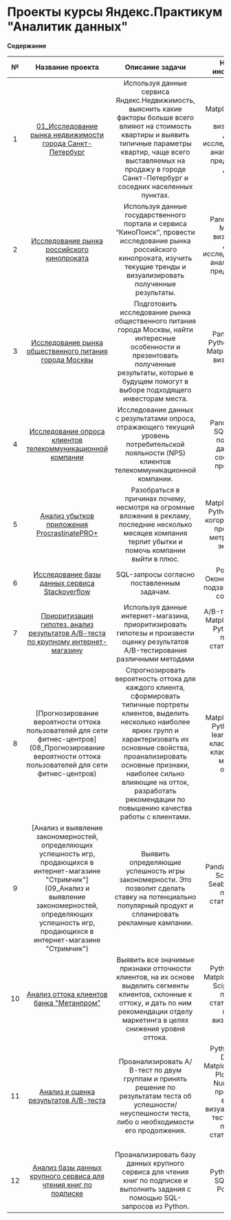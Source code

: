 # Проекты курсы Яндекс.Практикум "Аналитик данных"

**Содержание**

№|Название проекта| Описание задачи| Навыки и инструменты
:--:|:-----:|:----:|:----:
1| [01_Исследование рынка недвижимости города Санкт-Петербург](https://github.com/IrinaBurceva/Yandex-Praktikum-Data-Analist/tree/master/01_Исследование%20рынка%20недвижимости%20города%20Санкт-Петербург)|Используя данные сервиса Яндекс.Недвижимость, выяснить какие факторы больше всего влияют на стоимость квартиры и выявить типичные параметры квартир, чаще всего выставляемых на продажу в городе Санкт-Петербург и соседних населенных пунктах.|Matplotlib, Pandas, Python, визуализация данных, исследовательский анализ данных, предобработка данных.
2|[Исследование рынка российского кинопроката](https://github.com/IrinaBurceva/Yandex-Praktikum-Data-Analist/tree/master/02_Исследование%20рынка%20российского%20кинопроката)|Используя данные государственного портала и сервиса “КиноПоиск”, провести исследование рынка российского кинопроката, изучить текущие тренды и визуализировать полученные результаты.|Pandas, Python, Matplotlib, визуализация данных, исследовательский анализ данных, предобработка данных
3|[Исследование рынка общественного питания города Москвы](https://github.com/IrinaBurceva/Yandex-Praktikum-Data-Analist/tree/master/03_Исследование%20рынка%20общественного%20питания%20города%20Москвы)|Подготовить исследование рынка общественного питания города Москвы, найти интересные особенности и презентовать полученные результаты, которые в будущем помогут в выборе подходящего инвесторам места.|Pandas, Plotly, Python, Seaborn, Matplotlib, Folium, визуализация данных
4|[Исследование опроса клиентов телекоммуникационной компании](https://github.com/IrinaBurceva/Yandex-Praktikum-Data-Analist/tree/master/04_Исследование%20опроса%20клиентов%20телекоммуникационной%20компании)|Исследование данных с результатами опроса, отражающего текущий уровень потребительской лояльности (NPS) клиентов телекоммуникационной компании.|Pandas, Python, SQL, Tableau, построение дашбордов, составление презентаций
5|[Анализ убытков приложения ProcrastinatePRO+](https://github.com/IrinaBurceva/Yandex-Praktikum-Data-Analist/tree/master/05_Анализ%20убытков%20приложения%20ProcrastinatePRO%2B)|Разобраться в причинах почему, несмотря на огромные вложения в рекламу, последние несколько месяцев компания терпит убытки и помочь компании выйти в плюс.|Matplotlib, Pandas, Python, Seaborn, когортный анализ, продуктовые метрики, юнит-экономика
6|[Исследование базы данных сервиса Stackoverflow](https://github.com/IrinaBurceva/Yandex-Praktikum-Data-Analist/tree/master/06_Исследование%20базы%20данных%20сервиса%20Stackoverflow)|SQL-запросы согласно поставленным задачам.|PostgreSQL, Oконные функции, подзапросы, JOIN-соединения
7|[Приоритизация гипотез, анализ результатов А/В-теста по крупному интернет-магазину](https://github.com/IrinaBurceva/Yandex-Praktikum-Data-Analist/tree/master/07_Приоритизация%20гипотез%2C%20анализ%20результатов%20А-В-теста%20по%20крупному%20интернет-магазину)|Используя данные интернет-магазина, приоритизировать гипотезы и произвести оценку результатов A/B-тестирования различными методами|A/B-тестирование, Matplotlib, Pandas, Python, SciPy, проверка статистических гипотез
8|[Прогнозирование вероятности оттока пользователей для сети фитнес-центров](08_Прогнозирование вероятности оттока пользователей для сети фитнес-центров)| Спрогнозировать вероятность оттока для каждого клиента, сформировать типичные портреты клиентов, выделить несколько наиболее ярких групп и характеризовать их основные свойства, проанализировать основные признаки, наиболее сильно влияющие на отток, разработать рекомендации по повышению качества работы с клиентами.|Matplotlib, Pandas, Python, Scikit-learn, Seaborn, классификация, кластеризация, машинное обучение
9|[Анализ и выявление закономерностей, определяющих успешность игр, продающихся в интернет-магазине "Стримчик"](09_Анализ и выявление закономерностей, определяющих успешность игр, продающихся в интернет-магазине "Стримчик")|Выявить определяющие успешность игры закономерности. Это позволит сделать ставку на потенциально популярный продукт и спланировать рекламные кампании.|Pandas, Matplotlib, Scipy, Plotly, Seaborn, Python, проверка статистических гипотез
10|[Анализ оттока клиентов банка "Метанпром"](10_bank_customer_churn)|Выявить все значимые признаки отточности клиентов, на их основе выделить сегменты клиентов, склонные к оттоку, и дать по ним рекомендации отделу маркетинга в целях снижения уровня оттока.|Python, Pandas, Matplotlib, Seaborn, Scipy, Numpy, проверка статистических гипотез, визуализация, Tableau
11|[Анализ и оценка результатов А/В-теста](11_А-В-test_final)|Проанализировать А/В-тест по двум группам и принять решение по результатам теста об успешности/неуспешности теста, либо о необходимости его продолжения.|Python, Pandas, Datetime, Matplotlib, Seaborn, Plotly, SciPy, NumPy, Math, продуктовая воронка, визуализация, А/В тестирование, проверка статистических гипотез 
12|[Анализ базы данных крупного сервиса для чтения книг по подписке](12_final_project_SQL)|Проанализировать базу данных крупного сервиса для чтения книг по подписке и выполнить задания с помощью SQL-запросов из Python.|Python, Pandas, SQLAlchemy, PostgreSQL

